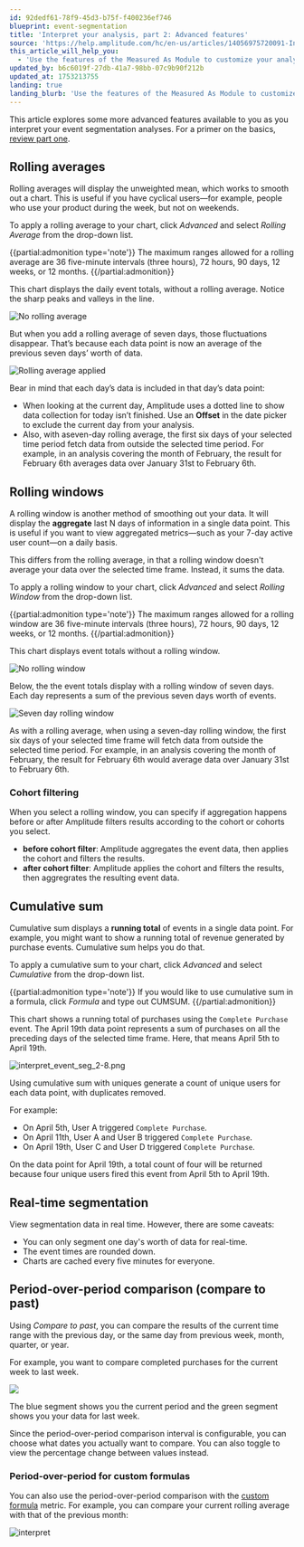 ```yaml
---
id: 92dedf61-78f9-45d3-b75f-f400236ef746
blueprint: event-segmentation
title: 'Interpret your analysis, part 2: Advanced features'
source: 'https://help.amplitude.com/hc/en-us/articles/14056975720091-Interpret-your-event-segmentation-analysis-part-2-Advanced-features'
this_article_will_help_you:
  - 'Use the features of the Measured As Module to customize your analysis'
updated_by: b6c6019f-27db-41a7-98bb-07c9b90f212b
updated_at: 1753213755
landing: true
landing_blurb: 'Use the features of the Measured As Module to customize your analysis'
---
```

This article explores some more advanced features available to you as you interpret your event segmentation analyses. For a primer on the basics, [review part one](/docs/analytics/charts/event-segmentation/event-segmentation-interpret-1).

## Rolling averages

Rolling averages will display the unweighted mean, which works to smooth out a chart. This is useful if you have cyclical users—for example, people who use your product during the week, but not on weekends. 

To apply a rolling average to your chart, click *Advanced* and select *Rolling Average* from the drop-down list.

{{partial:admonition type='note'}}
The maximum ranges allowed for a rolling average are 36 five-minute intervals (three hours), 72 hours, 90 days, 12 weeks, or 12 months.
{{/partial:admonition}}

This chart displays the daily event totals, without a rolling average. Notice the sharp peaks and valleys in the line.

![No rolling average](statamic://asset::help_center_conversions::event-segmentation/interpret-no-window.png)

But when you add a rolling average of seven days, those fluctuations disappear. That’s because each data point is now an average of the previous seven days’ worth of data.

![Rolling average applied](statamic://asset::help_center_conversions::event-segmentation/interpret-roll-avg.png)

Bear in mind that each day’s data is included in that day’s data point: 

* When looking at the current day, Amplitude uses a dotted line to show data collection for today isn’t finished. Use an **Offset** in the date picker to exclude the current day from your analysis.
* Also, with aseven-day rolling average, the first six days of your selected time period fetch data from outside the selected time period. For example, in an analysis covering the month of February, the result for February 6th averages data over January 31st to February 6th.

## Rolling windows

A rolling window is another method of smoothing out your data. It will display the **aggregate** last N days of information in a single data point. This is useful if you want to view aggregated metrics—such as your 7-day active user count—on a daily basis.

This differs from the rolling average, in that a rolling window doesn't average your data over the selected time frame. Instead, it sums the data.

To apply a rolling window to your chart, click *Advanced* and select *Rolling Window* from the drop-down list.

{{partial:admonition type='note'}}
The maximum ranges allowed for a rolling window are 36 five-minute intervals (three hours), 72 hours, 90 days, 12 weeks, or 12 months.
{{/partial:admonition}}

This chart displays event totals without a rolling window.

![No rolling window](statamic://asset::help_center_conversions::event-segmentation/interpret-no-window.png)

Below, the the event totals display with a rolling window of seven days. Each day represents a sum of the previous seven days worth of events.

![Seven day rolling window](statamic://asset::help_center_conversions::event-segmentation/interpret-roll-window.png)

As with a rolling average, when using a seven-day rolling window, the first six days of your selected time frame will fetch data from outside the selected time period. For example, in an analysis covering the month of February, the result for February 6th would average data over January 31st to February 6th.

### Cohort filtering

When you select a rolling window, you can specify if aggregation happens before or after Amplitude filters results according to the cohort or cohorts you select.

* **before cohort filter**: Amplitude aggregates the event data, then applies the cohort and filters the results.
* **after cohort filter**: Amplitude applies the cohort and filters the results, then aggregrates the resulting event data.

## Cumulative sum

Cumulative sum displays a **running total** of events in a single data point. For example, you might want to show a running total of revenue generated by purchase events. Cumulative sum helps you do that.

To apply a cumulative sum to your chart, click *Advanced* and select *Cumulative* from the drop-down list.

{{partial:admonition type='note'}}
If you would like to use cumulative sum in a formula, click *Formula* and type out CUMSUM.
{{/partial:admonition}}

This chart shows a running total of purchases using the `Complete Purchase` event. The April 19th data point represents a sum of purchases on all the preceding days of the selected time frame. Here, that means April 5th to April 19th.

![interpret_event_seg_2-8.png](/docs/output/img/event-segmentation/interpret-event-seg-2-8-png.png)

Using cumulative sum with uniques generate a count of unique users for each data point, with duplicates removed.

For example:
* On April 5th, User A triggered `Complete Purchase`.
* On April 11th, User A and User B triggered `Complete Purchase`.
* On April 19th, User C and User D triggered `Complete Purchase`.

On the data point for April 19th, a total count of four will be returned because four unique users fired this event from April 5th to April 19th.

## Real-time segmentation

View segmentation data in real time. However, there are some caveats:

* You can only segment one day's worth of data for real-time.
* The event times are rounded down.
* Charts are cached every five minutes for everyone.

## Period-over-period comparison (compare to past)

Using *Compare to past*, you can compare the results of the current time range with the previous day, or the same day from previous week, month, quarter, or year.

For example, you want to compare completed purchases for the current week to last week.

![](statamic://asset::help_center_conversions::event-segmentation/interpret-compare.png)

The blue segment shows you the current period and the green segment shows you your data for last week. 

Since the period-over-period comparison interval is configurable, you can choose what dates you actually want to compare. You can also toggle to view the percentage change between values instead.

### Period-over-period for custom formulas

You can also use the period-over-period comparison with the [custom formula](/docs/analytics/charts/event-segmentation/event-segmentation-custom-formulas) metric. For example, you can compare your current rolling average with that of the previous month:

![interpret](/docs/output/img/event-segmentation/interpret.png)